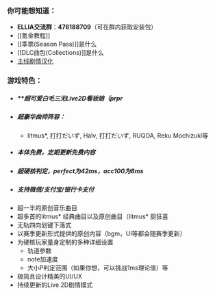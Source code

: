 ### 你可能想知道：
- **ELLIA交流群**：**476188709**（可在群内获取安装包）
- [[氪金教程]]
- [[季票(Season Pass)]]是什么
- [[DLC曲包(Collections)]]是什么
- [主线剧情汉化](https://www.bilibili.com/video/BV1eS411N7UK/?spm_id_from=333.999.0.0&vd_source=f67ed07cf1344ccda1fc3c344437a33f)
### 游戏特色：
- ##### **超可爱白毛三无Live2D看板娘（prpr
- ##### 超豪华曲师阵容：
	- litmus*, 打打だいず, Halv, 打打だいず, RUQOA, Reku Mochizuki等
- ##### 本体免费，定期更新免费内容
- ##### 超硬核判定，perfect为42ms，acc100为8ms
- ##### 支持微信/支付宝/银行卡支付
- 超一半的原创音乐曲目
- 超多首的litmus* 经典曲目以及原创曲目（litmus* 厨狂喜
- 无轨四向划键下落式
- 以赛季更新形式提供的原创内容（bgm，UI等都会随赛季更新）
- 为硬核玩家量身定制的多种详细设置
	- 轨道参数
	- note加速度
	- 大小P判定范围（如果你想，可以挑战1ms理论值）等
- 极简且设计精美的UI/UX
- 持续更新的Live 2D剧情模式


